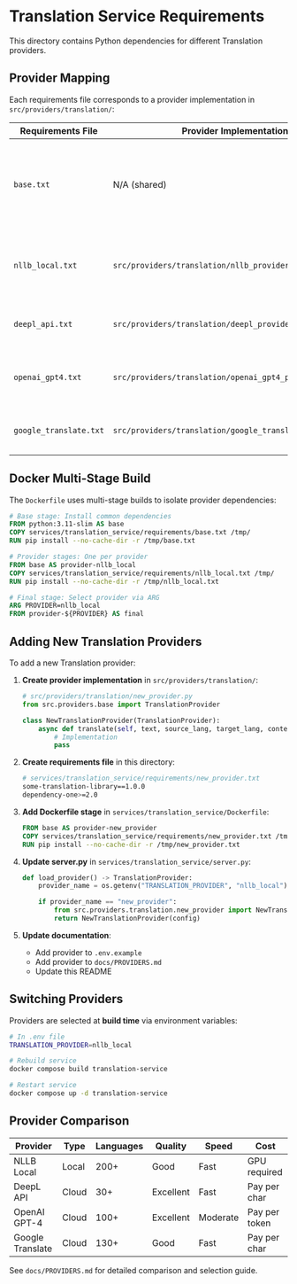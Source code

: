 # Translation Service Requirements

This directory contains Python dependencies for different Translation providers.

## Provider Mapping

Each requirements file corresponds to a provider implementation in `src/providers/translation/`:

| Requirements File | Provider Implementation | Description |
|-------------------|------------------------|-------------|
| `base.txt` | N/A (shared) | Common dependencies for all Translation providers (grpcio, loguru, pydantic) |
| `nllb_local.txt` | `src/providers/translation/nllb_provider.py` | Meta NLLB-200 local model (200+ languages, GPU-accelerated) |
| `deepl_api.txt` | `src/providers/translation/deepl_provider.py` | DeepL API (cloud-based, high quality) |
| `openai_gpt4.txt` | `src/providers/translation/openai_gpt4_provider.py` | OpenAI GPT-4 API (context-aware translation) |
| `google_translate.txt` | `src/providers/translation/google_translate_provider.py` | Google Translate API (cloud-based) |

## Docker Multi-Stage Build

The `Dockerfile` uses multi-stage builds to isolate provider dependencies:

```dockerfile
# Base stage: Install common dependencies
FROM python:3.11-slim AS base
COPY services/translation_service/requirements/base.txt /tmp/
RUN pip install --no-cache-dir -r /tmp/base.txt

# Provider stages: One per provider
FROM base AS provider-nllb_local
COPY services/translation_service/requirements/nllb_local.txt /tmp/
RUN pip install --no-cache-dir -r /tmp/nllb_local.txt

# Final stage: Select provider via ARG
ARG PROVIDER=nllb_local
FROM provider-${PROVIDER} AS final
```

## Adding New Translation Providers

To add a new Translation provider:

1. **Create provider implementation** in `src/providers/translation/`:
   ```python
   # src/providers/translation/new_provider.py
   from src.providers.base import TranslationProvider

   class NewTranslationProvider(TranslationProvider):
       async def translate(self, text, source_lang, target_lang, context=None):
           # Implementation
           pass
   ```

2. **Create requirements file** in this directory:
   ```bash
   # services/translation_service/requirements/new_provider.txt
   some-translation-library==1.0.0
   dependency-one>=2.0
   ```

3. **Add Dockerfile stage** in `services/translation_service/Dockerfile`:
   ```dockerfile
   FROM base AS provider-new_provider
   COPY services/translation_service/requirements/new_provider.txt /tmp/
   RUN pip install --no-cache-dir -r /tmp/new_provider.txt
   ```

4. **Update server.py** in `services/translation_service/server.py`:
   ```python
   def load_provider() -> TranslationProvider:
       provider_name = os.getenv("TRANSLATION_PROVIDER", "nllb_local")

       if provider_name == "new_provider":
           from src.providers.translation.new_provider import NewTranslationProvider
           return NewTranslationProvider(config)
   ```

5. **Update documentation**:
   - Add provider to `.env.example`
   - Add provider to `docs/PROVIDERS.md`
   - Update this README

## Switching Providers

Providers are selected at **build time** via environment variables:

```bash
# In .env file
TRANSLATION_PROVIDER=nllb_local

# Rebuild service
docker compose build translation-service

# Restart service
docker compose up -d translation-service
```

## Provider Comparison

| Provider | Type | Languages | Quality | Speed | Cost |
|----------|------|-----------|---------|-------|------|
| NLLB Local | Local | 200+ | Good | Fast | GPU required |
| DeepL API | Cloud | 30+ | Excellent | Fast | Pay per char |
| OpenAI GPT-4 | Cloud | 100+ | Excellent | Moderate | Pay per token |
| Google Translate | Cloud | 130+ | Good | Fast | Pay per char |

See `docs/PROVIDERS.md` for detailed comparison and selection guide.
